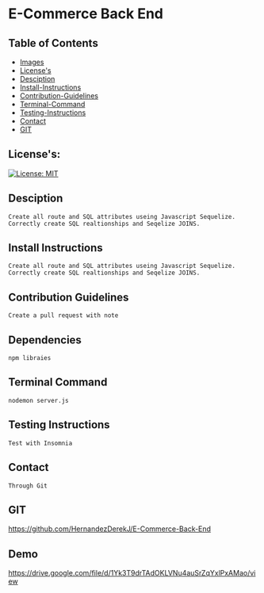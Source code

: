 
  # E-Commerce Back End

  ## Table of Contents
  - [Images](#Images)
  - [License's](#License's)
  - [Desciption](#Desciption)
  - [Install-Instructions](#Install-Instructions)
  - [Contribution-Guidelines](#Contribution-Guidelines)
  - [Terminal-Command](#Terminal-Command)
  - [Testing-Instructions](#Testing-Instructions)  
  - [Contact](#Contact)
  - [GIT](#GIT)



  ## License's: 
  [![License: MIT](https://img.shields.io/badge/License-MIT-yellow.svg)](https://opensource.org/licenses/MIT)
  ## Desciption 

    Create all route and SQL attributes useing Javascript Sequelize. Correctly create SQL realtionships and Seqelize JOINS.

  ## Install Instructions
    
    Create all route and SQL attributes useing Javascript Sequelize. Correctly create SQL realtionships and Seqelize JOINS.
  
  ## Contribution Guidelines

    Create a pull request with note

  ## Dependencies
    
    npm libraies
  
  ## Terminal Command
  
    nodemon server.js
  
  ## Testing Instructions
  
    Test with Insomnia 

  ## Contact
  
    Through Git

  ## GIT

  https://github.com/HernandezDerekJ/E-Commerce-Back-End

  ## Demo

  https://drive.google.com/file/d/1Yk3T9drTAdOKLVNu4auSrZqYxlPxAMao/view

